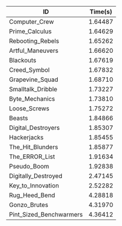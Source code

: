 |ID|Time(s)|
|-|-|
|Computer_Crew|1.64487|
|Prime_Calculus|1.64629|
|Rebooting_Rebels|1.65262|
|Artful_Maneuvers|1.66620|
|Blackouts|1.67619|
|Creed_Symbol|1.67832|
|Grapevine_Squad|1.68710|
|Smalltalk_Dribble|1.73227|
|Byte_Mechanics|1.73810|
|Loose_Screws|1.75272|
|Beasts|1.84866|
|Digital_Destroyers|1.85307|
|Hackerjacks|1.85455|
|The_Hit_Blunders|1.85877|
|The_ERROR_List|1.91634|
|Pseudo_Boom|1.92838|
|Digitally_Destroyed|2.47145|
|Key_to_Innovation|2.52282|
|Rug_Heed_Bend|4.28818|
|Gonzo_Brutes|4.31970|
|Pint_Sized_Benchwarmers|4.36412|

